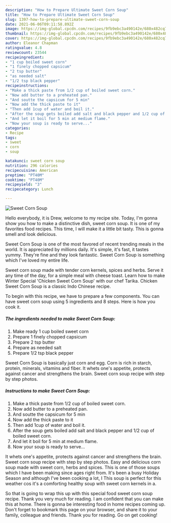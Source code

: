 ```yaml
---
description: "How to Prepare Ultimate Sweet Corn Soup"
title: "How to Prepare Ultimate Sweet Corn Soup"
slug: 1397-how-to-prepare-ultimate-sweet-corn-soup
date: 2021-06-06T09:11:58.892Z
image: https://img-global.cpcdn.com/recipes/9fb9ebc3a490142e/680x482cq70/sweet-corn-soup-recipe-main-photo.jpg
thumbnail: https://img-global.cpcdn.com/recipes/9fb9ebc3a490142e/680x482cq70/sweet-corn-soup-recipe-main-photo.jpg
cover: https://img-global.cpcdn.com/recipes/9fb9ebc3a490142e/680x482cq70/sweet-corn-soup-recipe-main-photo.jpg
author: Eleanor Chapman
ratingvalue: 4.8
reviewcount: 23544
recipeingredient:
- "1 cup boiled sweet corn"
- "1 finely chopped capsicum"
- "2 tsp butter"
- "as needed salt"
- "1/2 tsp black pepper"
recipeinstructions:
- "Make a thick paste from 1/2 cup of boiled sweet corn."
- "Now add butter to a preheated pan."
- "And soutte the capsicum for 5 min"
- "Now add the thick paste to it"
- "Then add 1cup of water and boil it."
- "After the soup gets boiled add salt and black pepper and 1/2 cup of boiled sweet corn."
- "And let it boil for 5 min at medium flame."
- "Now your soup is ready to serve..."
categories:
- Recipe
tags:
- sweet
- corn
- soup

katakunci: sweet corn soup 
nutrition: 296 calories
recipecuisine: American
preptime: "PT40M"
cooktime: "PT40M"
recipeyield: "3"
recipecategory: Lunch

---
```



![Sweet Corn Soup](https://img-global.cpcdn.com/recipes/9fb9ebc3a490142e/680x482cq70/sweet-corn-soup-recipe-main-photo.jpg)

Hello everybody, it is Drew, welcome to my recipe site. Today, I'm gonna show you how to make a distinctive dish, sweet corn soup. It is one of my favorites food recipes. This time, I will make it a little bit tasty. This is gonna smell and look delicious.

Sweet Corn Soup is one of the most favored of recent trending meals in the world. It is appreciated by millions daily. It's simple, it's fast, it tastes yummy. They're fine and they look fantastic. Sweet Corn Soup is something which I've loved my entire life.

Sweet corn soup made with tender corn kernels, spices and herbs. Serve it any time of the day, for a simple meal with cheese toast. Learn how to make Winter Special &#39;Chicken Sweet Corn Soup&#39; with our chef Tarika. Chicken Sweet Corn Soup is a classic Indo Chinese recipe.


To begin with this recipe, we have to prepare a few components. You can have sweet corn soup using 5 ingredients and 8 steps. Here is how you cook it.

<!--inarticleads1-->

##### The ingredients needed to make Sweet Corn Soup:

1. Make ready 1 cup boiled sweet corn
1. Prepare 1 finely chopped capsicum
1. Prepare 2 tsp butter
1. Prepare as needed salt
1. Prepare 1/2 tsp black pepper


Sweet Corn Soup is basically just corn and egg. Corn is rich in starch, protein, minerals, vitamins and fiber. It whets one&#39;s appetite, protects against cancer and strengthens the brain. Sweet corn soup recipe with step by step photos. 

<!--inarticleads2-->

##### Instructions to make Sweet Corn Soup:

1. Make a thick paste from 1/2 cup of boiled sweet corn.
1. Now add butter to a preheated pan.
1. And soutte the capsicum for 5 min
1. Now add the thick paste to it
1. Then add 1cup of water and boil it.
1. After the soup gets boiled add salt and black pepper and 1/2 cup of boiled sweet corn.
1. And let it boil for 5 min at medium flame.
1. Now your soup is ready to serve...


It whets one&#39;s appetite, protects against cancer and strengthens the brain. Sweet corn soup recipe with step by step photos. Easy and delicious corn soup made with sweet corn, herbs and spices. This is one of those soups which I have been making since ages right from. It&#39;s been a busy Holiday Season and although I&#39;ve been cooking a lot, I This soup is perfect for this weather cos it&#39;s a comforting healthy soup with sweet corn kernels in a. 

So that is going to wrap this up with this special food sweet corn soup recipe. Thank you very much for reading. I am confident that you can make this at home. There is gonna be interesting food in home recipes coming up. Don't forget to bookmark this page on your browser, and share it to your family, colleague and friends. Thank you for reading. Go on get cooking!
